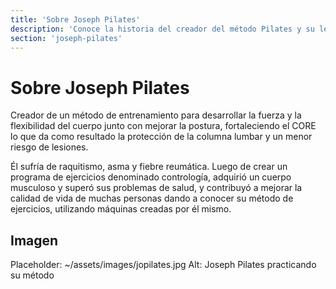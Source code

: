 ```yaml
---
title: 'Sobre Joseph Pilates'
description: 'Conoce la historia del creador del método Pilates y su legado'
section: 'joseph-pilates'
---
```


# Sobre Joseph Pilates

Creador de un método de entrenamiento para desarrollar la fuerza y la flexibilidad del cuerpo junto con mejorar la postura, fortaleciendo el CORE lo que da como resultado la protección de la columna lumbar y un menor riesgo de lesiones.

Él sufría de raquitismo, asma y fiebre reumática. Luego de crear un programa de ejercicios denominado contrología, adquirió un cuerpo musculoso y superó sus problemas de salud, y contribuyó a mejorar la calidad de vida de muchas personas dando a conocer su método de ejercicios, utilizando máquinas creadas por él mismo.

## Imagen

Placeholder: ~/assets/images/jopilates.jpg
Alt: Joseph Pilates practicando su método
